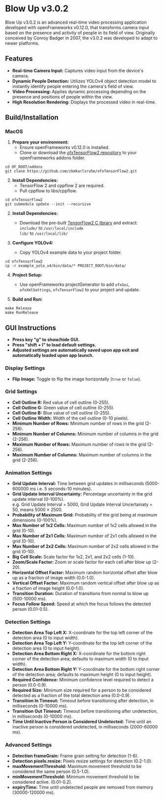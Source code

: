 # Blow Up v3.0.2
Blow Up v3.0.2 is an advanced real-time video processing application developed with openFrameworks v0.12.0, that transforms camera input based on the presence and activity of people in its field of view. Originally conceived by Conroy Badger in 2007, the v3.0.2 was developed to adapt to newer platforms.

## Features 
* **Real-time Camera Input:** Captures video input from the device's camera. 
* **Dynamic People Detection:** Utilizes YOLOv4 object detection model to instantly identify people entering the camera's field of view.
* **Video Processing:** Applies dynamic processing depending on the presence and positions of people within the view. 
* **High Resolution Rendering:** Displays the processed video in real-time. 

## Build/Installation
### MacOS
1. **Prepare your environment:**
   - Ensure openFrameworks v0.12.0 is installed.
   - Clone or download the [ofxTensorFlow2 repository](https://github.com/zkmkarlsruhe/ofxTensorFlow2) to your openFrameworks addons folder.
```
cd OF_ROOT/addons
git clone https://github.com/zkmkarlsruhe/ofxTensorFlow2.git
```
2. **Install Dependencies:**
    - TensorFlow 2 and cppflow 2 are required.
    - Pull cppflow to libs/cppflow. 

```
cd ofxTensorFlow2
git submodule update --init --recursive
```
2. **Install Dependencies:**
    - Download the pre-built [TensorFlow2 C library](https://www.tensorflow.org/install/lang_c) and extract:  
        `include/` to `/usr/local/include`\
        `lib/` to `/usr/local/lib/` 

3. **Configure YOLOv4:**
    - Copy YOLOv4 example data to your project folder.
```
cd ofxTensorFlow2
cp -r example_yolo_v4/bin/data/* PROJECT_ROOT/bin/data/
```

4. **Project Setup:**
    - Use openFrameworks projectGenerator to add `ofxGui`, `ofxXmlSettings`, `ofxTensorFlow2` to your project and update.

5. **Build and Run:**
```
make Release
make RunRelease
```

## GUI Instructions

- **Press key "g" to show/hide GUI.**
- **Press "shift + l" to load default settings.**
- **Adjusted settings are automatically saved upon app exit and automatically loaded upon app launch.**

### Display Settings
- **Flip Image:** Toggle to flip the image horizontally (`true` or `false`).

### Grid Settings
- **Cell Outline R:** Red value of cell outline (0-255).
- **Cell Outline G:** Green value of cell outline (0-255).
- **Cell Outline B:** Blue value of cell outline (0-255).
- **Cell Outline Width:** Width of the cell outline (0-10 pixels).
- **Minimum Number of Rows:** Minimum number of rows in the grid (2-256).
- **Minimum Number of Columns:** Minimum number of columns in the grid (2-256).
- **Maximum Number of Rows:** Maximum number of rows in the grid (2-256).
- **Maximum Number of Columns:** Maximum number of columns in the grid (2-256).

### Animation Settings
- **Grid Update Interval:** Time between grid updates in milliseconds (5000-600000 ms i.e. 5 seconds-10 minutes).
- **Grid Update Interval Uncertainty:** Percentage uncertainty in the grid update interval (0-100%).  
e.g. Grid Update Interval = 5000, Grid Update Interval Uncertainaty = 50, means 5000 ± 2500.
- **Probability of Maximum Grid:** Probability of the grid being at maximum dimensions (0-100%).
- **Max Number of 1x2 Cells:** Maximum number of 1x2 cells allowed in the grid (0-10).
- **Max Number of 2x1 Cells:** Maximum number of 2x1 cells allowed in the grid (0-10).
- **Max Number of 2x2 Cells:** Maximum number of 2x2 cells allowed in the grid (0-10).
- **Big Cell Scale:** Scale factor for 1x2, 2x1, and 2x2 cells (1-10).
- **Zoom/Scale Factor:** Zoom or scale factor for each cell after blow up (2-20).
- **Horizontal Offset Factor:** Maximum random horizontal offset after blow up as a fraction of image width (0.0-1.0).
- **Vertical Offset Factor:** Maximum random vertical offset after blow up as a fraction of image height (0.0-1.0).
- **Transition Duration:** Duration of transitions from normal to blow up (500-10000 ms).
- **Focus Follow Speed:** Speed at which the focus follows the detected person (0.01-0.5).

### Detection Settings
- **Detection Area Top Left X:** X-coordinate for the top left corner of the detection area (0 to input width).
- **Detection Area Top Left Y:** Y-coordinate for the top left corner of the detection area (0 to input height).
- **Detection Area Bottom Right X:** X-coordinate for the bottom right corner of the detection area; defaults to maximum width (0 to input width).
- **Detection Area Bottom Right Y:** Y-coordinate for the bottom right corner of the detection area; defaults to maximum height (0 to input height).
- **Required Confidence:** Minimum confidence level required to detect a person (0.0-0.9).
- **Required Size:** Minimum size required for a person to be considered detected as a fraction of the total detection area (0.0-0.9).
- **Transition In Timeout:** Timeout before transitioning after detection, in milliseconds (0-10000 ms).
- **Transition Out Timeout:** Timeout before transitioning after undetection, in milliseconds (0-10000 ms).
- **Time Until Inactive Person is Considered Undetected:** Time until an inactive person is considered undetected, in milliseconds (2000-60000 ms).

### Advanced Settings 
- **Detection frameGrain:** Frame grain setting for detection (1-6).
- **Detection pixels.resize:** Pixels resize settings for detection (0.2-1.0).
- **maxMovementThreshold:** Maximum movement threshold to be considered the same person (0.5-1.0).
- **minMovementThreshold:** Minimum movement threshold to be considered active. (0.01-0.2).
- **expiryTime:** Time until undetected people are removed from memory (30000-120000 ms).
